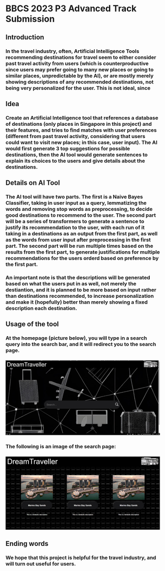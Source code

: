 # BBCS 2023 P3 Advanced Track Submission 
## Introduction 
### In the travel industry, often, Artificial Intelligence Tools recommending destinations for travel seem to either consider past travel activity from users (which is counterproductive since users may prefer going to many new places or going to similar places, unpredictable by the AI), or are mostly merely showing descriptions of any recommended destinations, not being very personalized for the user. This is not ideal, since 
## Idea 
### Create an Artificial Intelligence tool that references a database of destinations (only places in Singapore in this project) and their features, and tries to find matches with user preferences (different from past travel activity, considering that users could want to visit new places; in this case, user input). The AI would first generate 3 top suggestions for possible destinations, then the AI tool would generate sentences to explain its choices to the users and give details about the destinations. 
## Details on AI Tool 
### The AI tool will have two parts. The first is a Naive Bayes Classifier, taking in user input as a query, lemmatizing the words and removing stop words as preprocessing, to decide good destinations to recommend to the user. The second part will be a series of transformers to generate a sentence to justify its recommendation to the user, with each run of it taking in a destinations as an output from the first part, as well as the words from user input after preprocessing in the first part. The second part will be run multiple times based on the results from the first part, to generate justifications for multiple recommendations for the users orderd based on preference by the first part. 
### An important note is that the descriptions will be generated based on what the users put in as well, not merely the destiantion, and it is planned to be more based on input rather than destinations recommended, to increase personalization and make it (hopefully) better than merely showing a fixed description each destination. 
## Usage of the tool 
### At the homepage (picture below), you will type in a search query into the search bar, and it will redirect you to the search page. 
### ![Image of homepage of website](/prototyping/homepage.jpeg) 
### The following is an image of the search page: 
### ![Image of search page of website](/prototyping/searchpage.jpeg) 
## Ending words 
### We hope that this project is helpful for the travel industry, and will turn out useful for users. 
